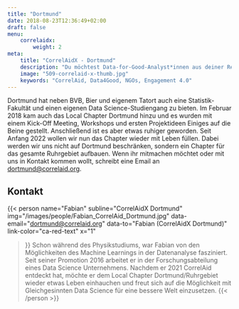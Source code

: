 ```yaml
---
title: "Dortmund"
date: 2018-08-23T12:36:49+02:00
draft: false
menu: 
    correlaidx:
        weight: 2
meta:
    title: "CorrelAidX - Dortmund"
    description: "Du möchtest Data-for-Good-Analyst*innen aus deiner Region kennenlernen und zusammen Daten für den guten Zweck nutzen? Mit CorrelAidX bringen wir Data for Good in deine Stadt!"
    image: "509-correlaid-x-thumb.jpg"
    keywords: "CorrelAid, Data4Good, NGOs, Engagement 4.0"
---
```




Dortmund hat neben BVB, Bier und eigenem Tatort auch eine Statistik-Fakultät und einen eigenen Data Science-Studiengang zu bieten.
Im Februar 2018 kam auch das Local Chapter Dortmund hinzu und es wurden mit einem Kick-Off Meeting, Workshops und ersten Projektideen Einiges auf die Beine gestellt. Anschließend ist es aber etwas ruhiger geworden.
Seit Anfang 2022 wollen wir nun das Chapter wieder mit Leben füllen. Dabei werden wir uns nicht auf Dortmund beschränken, sondern ein Chapter für das gesamte Ruhrgebiet aufbauen. Wenn ihr mitmachen möchtet oder mit uns in Kontakt kommen wollt, schreibt eine Email an [dortmund@correlaid.org](mailto:dortmund@correlaid.org).

## Kontakt

{{< person 
    name="Fabian"
    subline="CorrelAidX Dortmund"
    img="/images/people/Fabian_CorrelAid_Dortmund.jpg"
    data-email="dortmund@correlaid.org"
    data-to="Fabian (CorrelAidX Dortmund)"
    link-color="ca-red-text"
    x="1"
>}}
Schon während des Physikstudiums, war Fabian von den Möglichkeiten des Machine Learnings in der Datenanalyse fasziniert. Seit seiner Promotion 2016 arbeitet er in der Forschungsabteilung eines Data Science Unternehmens. Nachdem er 2021 CorrelAid entdeckt hat, möchte er dem Local Chapter Dortmund/Ruhrgebiet wieder etwas Leben einhauchen und freut sich auf die Möglichkeit mit Gleichgesinnten Data Science für eine bessere Welt einzusetzen.
{{< /person >}}